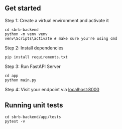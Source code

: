 ## Get started

Step 1: Create a virtual environment and activate it

```
cd sbrb-backend
python -m venv venv
venv\Scripts\activate # make sure you're using cmd
```

Step 2: Install dependencies

```
pip install requirements.txt
```

Step 3: Run FastAPI Server

```
cd app
python main.py
```

Step 4: Visit your endpoint via [localhost:8000](http://localhost:8000/)

## Running unit tests

```
cd sbrb-backend/app/tests
pytest -v
```
